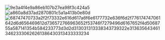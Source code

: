 
![9e3a4f4e9a86eb107b27ea98f3c424a5](https://github.com/user-attachments/assets/fc0dcd28-c8b5-45cb-bfb2-dc94b7163f04)
![a860a8d37ad2870801c5a1a413b0e80d](https://github.com/user-attachments/assets/12f52036-4f3d-429b-856f-890782278b75)
![68747470733a2f2f73332e616d617a6f6e6177732e636f6d2f776174747061642d6d656469612d736572766963652f53746f7279496d6167652f4d5068755a587141354b584233773d3d2d313031313338343739322e31363564346134623330626261386430313433333234](https://github.com/user-attachments/assets/56c88011-3e26-4b1e-8614-7d8e860a64ec)
